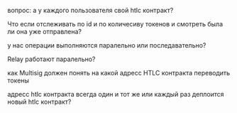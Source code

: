 
вопрос: а у каждого пользователя свой htlc контракт?  

Что если отслеживать по id и по количесиву токенов и смотреть была ли она уже отправлена?

у нас операции выполняются паралельно или последавательно?

Relay работают паралельно?

как Multisig должен понять на какой адресс HTLC контракта переводить токены  

адресс htlc контракта всегда один и тот же или каждый раз деплоится новый htlc контракт?


